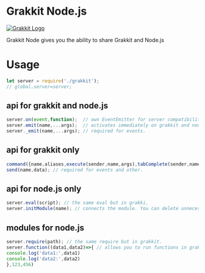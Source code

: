 # Grakkit Node.js
[![Grakkit Logo](https://raw.githubusercontent.com/grakkit/grakkit/master/logo.png)](https://github.com/grakkit/grakkit)

Grakkit Node gives you the ability to share Grakkit and Node.js
# Usage
```js
let server = require('./grakkit');
// global.server=server;
```

## api for grakkit and node.js
```js
server.on(event,function);  // own EventEmitter for server compatibility.
server.emit(name,...args);  // activates immediately on grakkit and node.js. no matter where it was launched.
server._emit(name,...args); // required for events.
```

## api for grakkit only
```js
command({name,aliases,execute(sender,name,args),tabComplete(sender,name,args)}); // adds command to server.
send(name,data); // required for events and other.
```

## api for node.js only
```js
server.eval(script); // the same eval but in grakki.
server.initModule(name); // connects the module. You can delete unnecessary modules.
```

## modules for node.js
```js
server.require(path); // the same require but in grakkit.
server.function((data1,data2)=>{ // allows you to run functions in grakkit passing arguments
console.log('data1:',data1)
console.log('data2:',data2)
},123,456)
```
